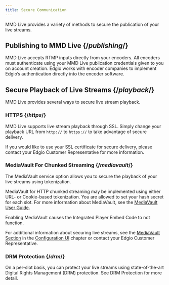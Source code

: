 ```yaml
---
title: Secure Communication
---
```

MMD Live provides a variety of methods to secure the publication of your live streams.

## Publishing to MMD Live  {/*publishing*/}
MMD Live accepts RTMP inputs directly from your encoders. All encoders must authenticate using your MMD Live publication credentials given to you on account creation. Edgio works with encoder companies to implement Edgio’s authentication directly into the encoder software.

## Secure Playback of Live Streams  {/*playback*/}
MMD Live provides several ways to secure live stream playback.

### HTTPS  {/*https*/}
MMD Live supports live stream playback through SSL. Simply change your playback URL from `http://` to `https://` to take advantage of secure delivery.

If you would like to use your SSL certificate for secure delivery, please contact your Edgio Customer Representative for more information.

### MediaVault For Chunked Streaming  {/*mediavault*/}
The MediaVault service option allows you to secure the playback of your live streams using tokenization.

MediaVault for HTTP chunked streaming may be implemented using either URL- or Cookie-based tokenization. You are allowed to set your hash secret for each slot. For more information about MediaVault, see the [MediaVault User Guide](/delivery/delivery/mediavault).

Enabling MediaVault causes the Integrated Player Embed Code to not function.

For additional information about securing live streams, see the [MediaVault Section](/delivery/video/mmd_live/configuration_ui/#mediavault) in the [Configuration UI](/delivery/video/mmd_live/configuration_ui) chapter or contact your Edgio Customer Representative.

### DRM Protection  {/*drm*/}
On a per-slot basis, you can protect your live streams using state-of-the-art Digital Rights Management (DRM) protection. See DRM Protection for more detail.
